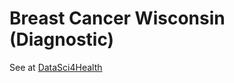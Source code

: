 # Breast Cancer Wisconsin (Diagnostic)

See at [DataSci4Health](https://github.com/datasci4health/datasci4health.github.io/tree/master/data/breast-cancer/wisconsin)